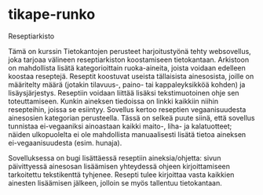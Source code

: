 # tikape-runko

Reseptiarkisto

Tämä on kurssin Tietokantojen perusteet harjoitustyönä tehty websovellus, joka tarjoaa välineen reseptiarkiston koostamiseen tietokantaan. Arkistoon on mahdollista lisätä kategorioittain ruoka-aineita, joista voidaan edelleen koostaa reseptejä. Reseptit koostuvat useista tällaisista ainesosista, joille on määritelty määrä (jotakin tilavuus-, paino- tai kappaleyksikköä kohden) ja lisäysjärjestys. Reseptiin voidaan liittää lisäksi tekstimuotoinen ohje sen toteuttamiseen. Kunkin aineksen tiedoissa on linkki kaikkiin niihin resepteihin, joissa se esiintyy. Sovellus kertoo reseptien vegaanisuudesta ainesosien kategorian perusteella. Tässä on selkeä puute siinä, että sovellus tunnistaa ei-vegaaniksi ainoastaan kaikki maito-, liha- ja kalatuotteet; näiden ulkopuolelta ei ole mahdollista manuaalisesti lisätä tietoa aineksen ei-vegaanisuudesta (esim. hunaja).

Sovelluksessa on bugi lisättäessä reseptiin aineksia/ohjetta: sivun päivittyessä ainesosan lisäämisen yhteydessä ohjeen kirjoittamiseen tarkoitettu tekstikenttä tyhjenee. Resepti tulee kirjoittaa vasta kaikkien ainesten lisäämisen jälkeen, jolloin se myös tallentuu tietokantaan.
